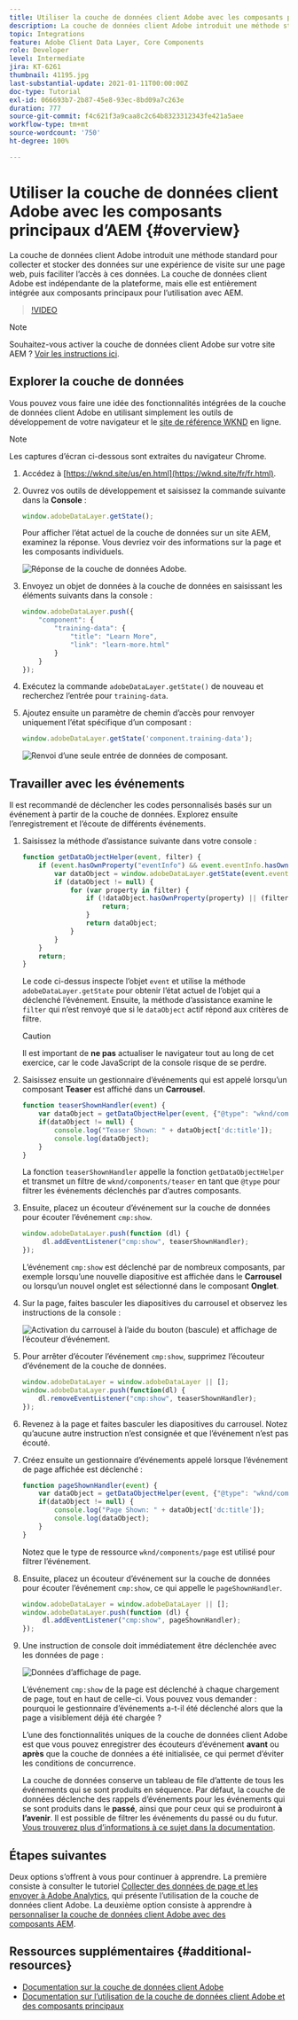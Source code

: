 ```yaml
---
title: Utiliser la couche de données client Adobe avec les composants principaux d’AEM
description: La couche de données client Adobe introduit une méthode standard pour collecter et stocker des données sur une expérience de visite sur une page web, puis faciliter l’accès à ces données. La couche de données client Adobe est indépendante de la plateforme, mais elle est entièrement intégrée aux composants principaux pour l’utilisation avec AEM.
topic: Integrations
feature: Adobe Client Data Layer, Core Components
role: Developer
level: Intermediate
jira: KT-6261
thumbnail: 41195.jpg
last-substantial-update: 2021-01-11T00:00:00Z
doc-type: Tutorial
exl-id: 066693b7-2b87-45e8-93ec-8bd09a7c263e
duration: 777
source-git-commit: f4c621f3a9caa8c2c64b8323312343fe421a5aee
workflow-type: tm+mt
source-wordcount: '750'
ht-degree: 100%

---
```


# Utiliser la couche de données client Adobe avec les composants principaux d’AEM {#overview}

La couche de données client Adobe introduit une méthode standard pour collecter et stocker des données sur une expérience de visite sur une page web, puis faciliter l’accès à ces données. La couche de données client Adobe est indépendante de la plateforme, mais elle est entièrement intégrée aux composants principaux pour l’utilisation avec AEM.

>[!VIDEO](https://video.tv.adobe.com/v/41195?quality=12&learn=on)

>[!NOTE]
>
> Souhaitez-vous activer la couche de données client Adobe sur votre site AEM ? [Voir les instructions ici](https://experienceleague.adobe.com/docs/experience-manager-core-components/using/developing/data-layer/overview.html?lang=fr#installation-activation).

## Explorer la couche de données

Vous pouvez vous faire une idée des fonctionnalités intégrées de la couche de données client Adobe en utilisant simplement les outils de développement de votre navigateur et le [site de référence WKND](https://wknd.site/fr/fr.html) en ligne.

>[!NOTE]
>
> Les captures d’écran ci-dessous sont extraites du navigateur Chrome.

1. Accédez à [https://wknd.site/us/en.html](https://wknd.site/fr/fr.html).
1. Ouvrez vos outils de développement et saisissez la commande suivante dans la **Console** :

   ```js
   window.adobeDataLayer.getState();
   ```

   Pour afficher l’état actuel de la couche de données sur un site AEM, examinez la réponse. Vous devriez voir des informations sur la page et les composants individuels.

   ![Réponse de la couche de données Adobe.](assets/data-layer-state-response.png)

1. Envoyez un objet de données à la couche de données en saisissant les éléments suivants dans la console :

   ```js
   window.adobeDataLayer.push({
       "component": {
           "training-data": {
               "title": "Learn More",
               "link": "learn-more.html"
           }
       }
   });
   ```

1. Exécutez la commande `adobeDataLayer.getState()` de nouveau et recherchez l’entrée pour `training-data`.
1. Ajoutez ensuite un paramètre de chemin d’accès pour renvoyer uniquement l’état spécifique d’un composant :

   ```js
   window.adobeDataLayer.getState('component.training-data');
   ```

   ![Renvoi d’une seule entrée de données de composant.](assets/return-just-single-component.png)

## Travailler avec les événements

Il est recommandé de déclencher les codes personnalisés basés sur un événement à partir de la couche de données. Explorez ensuite l’enregistrement et l’écoute de différents événements.

1. Saisissez la méthode d’assistance suivante dans votre console :

   ```js
   function getDataObjectHelper(event, filter) {
       if (event.hasOwnProperty("eventInfo") && event.eventInfo.hasOwnProperty("path")) {
           var dataObject = window.adobeDataLayer.getState(event.eventInfo.path);
           if (dataObject != null) {
               for (var property in filter) {
                   if (!dataObject.hasOwnProperty(property) || (filter[property] !== null && filter[property] !== dataObject[property])) {
                       return;
                   }
                   return dataObject;
               }
           }
       }
       return;
   }
   ```

   Le code ci-dessus inspecte l’objet `event` et utilise la méthode `adobeDataLayer.getState` pour obtenir l’état actuel de l’objet qui a déclenché l’événement. Ensuite, la méthode d’assistance examine le `filter` qui n’est renvoyé que si le `dataObject` actif répond aux critères de filtre.

   >[!CAUTION]
   >
   > Il est important de **ne pas** actualiser le navigateur tout au long de cet exercice, car le code JavaScript de la console risque de se perdre.

1. Saisissez ensuite un gestionnaire d’événements qui est appelé lorsqu’un composant **Teaser** est affiché dans un **Carrousel**.

   ```js
   function teaserShownHandler(event) {
       var dataObject = getDataObjectHelper(event, {"@type": "wknd/components/teaser"});
       if(dataObject != null) {
           console.log("Teaser Shown: " + dataObject['dc:title']);
           console.log(dataObject);
       }
   }
   ```

   La fonction `teaserShownHandler` appelle la fonction `getDataObjectHelper` et transmet un filtre de `wknd/components/teaser` en tant que `@type` pour filtrer les événements déclenchés par d’autres composants.

1. Ensuite, placez un écouteur d’événement sur la couche de données pour écouter l’événement `cmp:show`.

   ```js
   window.adobeDataLayer.push(function (dl) {
        dl.addEventListener("cmp:show", teaserShownHandler);
   });
   ```

   L’événement `cmp:show` est déclenché par de nombreux composants, par exemple lorsqu’une nouvelle diapositive est affichée dans le **Carrousel** ou lorsqu’un nouvel onglet est sélectionné dans le composant **Onglet**.

1. Sur la page, faites basculer les diapositives du carrousel et observez les instructions de la console :

   ![Activation du carrousel à l’aide du bouton (bascule) et affichage de l’écouteur d’événement.](assets/teaser-console-slides.png)

1. Pour arrêter d’écouter l’événement `cmp:show`, supprimez l’écouteur d’événement de la couche de données.

   ```js
   window.adobeDataLayer = window.adobeDataLayer || [];
   window.adobeDataLayer.push(function(dl) {
       dl.removeEventListener("cmp:show", teaserShownHandler);
   });
   ```

1. Revenez à la page et faites basculer les diapositives du carrousel. Notez qu’aucune autre instruction n’est consignée et que l’événement n’est pas écouté.

1. Créez ensuite un gestionnaire d’événements appelé lorsque l’événement de page affichée est déclenché :

   ```js
   function pageShownHandler(event) {
       var dataObject = getDataObjectHelper(event, {"@type": "wknd/components/page"});
       if(dataObject != null) {
           console.log("Page Shown: " + dataObject['dc:title']);
           console.log(dataObject);
       }
   }
   ```

   Notez que le type de ressource `wknd/components/page` est utilisé pour filtrer l’événement.

1. Ensuite, placez un écouteur d’événement sur la couche de données pour écouter l’événement `cmp:show`, ce qui appelle le `pageShownHandler`.

   ```js
   window.adobeDataLayer = window.adobeDataLayer || [];
   window.adobeDataLayer.push(function (dl) {
        dl.addEventListener("cmp:show", pageShownHandler);
   });
   ```

1. Une instruction de console doit immédiatement être déclenchée avec les données de page :

   ![Données d’affichage de page.](assets/page-show-console-data.png)

   L’événement `cmp:show` de la page est déclenché à chaque chargement de page, tout en haut de celle-ci. Vous pouvez vous demander : pourquoi le gestionnaire d’événements a-t-il été déclenché alors que la page a visiblement déjà été chargée ?

   L’une des fonctionnalités uniques de la couche de données client Adobe est que vous pouvez enregistrer des écouteurs d’événement **avant** ou **après** que la couche de données a été initialisée, ce qui permet d’éviter les conditions de concurrence.

   La couche de données conserve un tableau de file d’attente de tous les événements qui se sont produits en séquence. Par défaut, la couche de données déclenche des rappels d’événements pour les événements qui se sont produits dans le **passé**, ainsi que pour ceux qui se produiront **à l’avenir**. Il est possible de filtrer les événements du passé ou du futur. [Vous trouverez plus d’informations à ce sujet dans la documentation](https://github.com/adobe/adobe-client-data-layer/wiki#addeventlistener).


## Étapes suivantes

Deux options s’offrent à vous pour continuer à apprendre. La première consiste à consulter le tutoriel [Collecter des données de page et les envoyer à Adobe Analytics](../analytics/collect-data-analytics.md), qui présente l’utilisation de la couche de données client Adobe. La deuxième option consiste à apprendre à [personnaliser la couche de données client Adobe avec des composants AEM](./data-layer-customize.md).


## Ressources supplémentaires {#additional-resources}

* [Documentation sur la couche de données client Adobe](https://github.com/adobe/adobe-client-data-layer/wiki)
* [Documentation sur l’utilisation de la couche de données client Adobe et des composants principaux](https://experienceleague.adobe.com/docs/experience-manager-core-components/using/developing/data-layer/overview.html?lang=fr)
